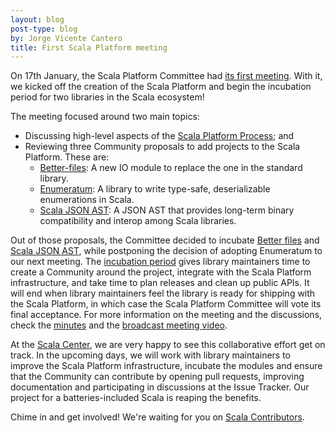 ```yaml
---
layout: blog
post-type: blog
by: Jorge Vicente Cantero
title: First Scala Platform meeting
---
```


On 17th January, the Scala Platform Committee had [its first
meeting](https://contributors.scala-lang.org/t/first-scala-platform-meeting/368).
With it, we kicked off the creation of the Scala Platform and begin the
incubation period for two libraries in the Scala ecosystem!
  
The meeting focused around two main topics:
  
* Discussing high-level aspects of the [Scala Platform Process](http://scala-lang.org/blog/2016/11/28/spp.html); and
* Reviewing three Community proposals to add projects to the Scala Platform.  These are:
    * [Better-files](https://contributors.scala-lang.org/t/adding-better-files-to-the-scala-platform/340/15):
      A new IO module to replace the one in the standard library.
    * [Enumeratum](https://contributors.scala-lang.org/t/adding-enumeratum-to-the-scala-platform/307/7):
      A library to write type-safe, deserializable enumerations in Scala.
    * [Scala JSON AST](https://contributors.scala-lang.org/t/scala-json-ast-sp-proposal/175/25):
      A JSON AST that provides long-term binary compatibility and interop among
      Scala libraries.
  
Out of those proposals, the Committee decided to incubate [Better
files](https://github.com/pathikrit/better-files) and [Scala JSON
AST](https://github.com/mdedetrich/scala-json-ast), while postponing the
decision of adopting Enumeratum to our next meeting. The [incubation
period](https://contributors.scala-lang.org/t/adding-better-files-to-the-scala-platform/340/23?u=jvica://contributors.scala-lang.org/t/adding-better-files-to-the-scala-platform/340/23?u=jvican)
gives library maintainers time to create a Community around the project,
integrate with the Scala Platform infrastructure, and take time to plan releases
and clean up public APIs. It will end when library maintainers feel the library
is ready for shipping with the Scala Platform, in which case the Scala Platform
Committee will vote its final acceptance. For more information on the meeting
and the discussions, check the
[minutes](https://contributors.scala-lang.org/t/first-scala-platform-meeting/368)
and the [broadcast meeting video](https://www.youtube.com/watch?v=eqSSXg7Up2I).
  
At the [Scala Center](https://scala.epfl.ch), we are very happy to see this
collaborative effort get on track. In the upcoming days, we will work with
library maintainers to improve the Scala Platform infrastructure, incubate the
modules and ensure that the Community can contribute by opening pull requests,
improving documentation and participating in discussions at the Issue Tracker.
Our project for a batteries-included Scala is reaping the benefits.

Chime in and get involved!  We're waiting for you on [Scala
Contributors](https://contributors.scala-lang.org).

